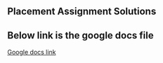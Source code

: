 ## Placement Assignment Solutions

## Below link is the google docs file

[Google docs link](https://docs.google.com/document/d/1YoOL4BQfKn6yG29AWcBdCtIXQerxuo36xo7ldjLvWHM/edit?usp=sharing)
